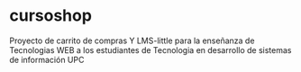 # cursoshop
Proyecto de carrito de compras Y LMS-little para la enseñanza de Tecnologias WEB a los estudiantes de Tecnologia en desarrollo de sistemas de información UPC 
